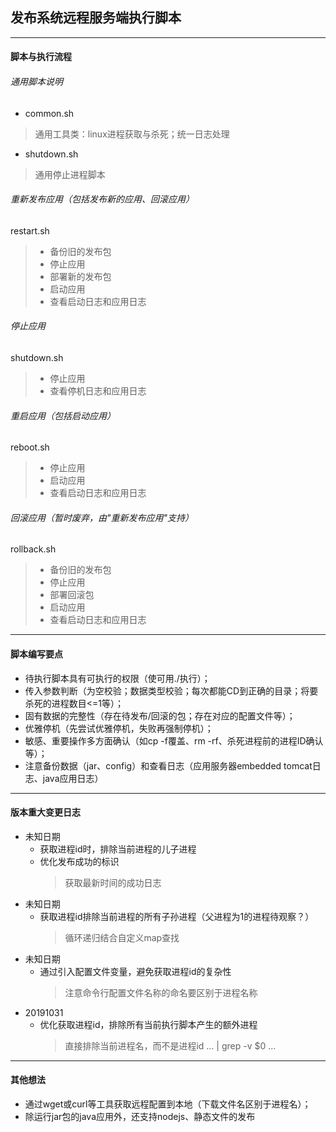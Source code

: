 ## 发布系统远程服务端执行脚本

---
#### 脚本与执行流程
###### 通用脚本说明
* common.sh
> 通用工具类：linux进程获取与杀死；统一日志处理
* shutdown.sh
> 通用停止进程脚本

###### 重新发布应用（包括发布新的应用、回滚应用）
restart.sh
> - 备份旧的发布包
> - 停止应用
> - 部署新的发布包
> - 启动应用
> - 查看启动日志和应用日志

###### 停止应用
shutdown.sh
> - 停止应用
> - 查看停机日志和应用日志

###### 重启应用（包括启动应用）
reboot.sh
> - 停止应用
> - 启动应用
> - 查看启动日志和应用日志

###### 回滚应用（暂时废弃，由"重新发布应用"支持）
rollback.sh
> - 备份旧的发布包
> - 停止应用
> - 部署回滚包
> - 启动应用
> - 查看启动日志和应用日志

---
#### 脚本编写要点
* 待执行脚本具有可执行的权限（使可用./执行）；
* 传入参数判断（为空校验；数据类型校验；每次都能CD到正确的目录；将要杀死的进程数目<=1等）；
* 固有数据的完整性（存在待发布/回滚的包；存在对应的配置文件等）；
* 优雅停机（先尝试优雅停机，失败再强制停机）；
* 敏感、重要操作多方面确认（如cp -f覆盖、rm -rf、杀死进程前的进程ID确认等）；
* 注意备份数据（jar、config）和查看日志（应用服务器embedded tomcat日志、java应用日志）

---
#### 版本重大变更日志
* 未知日期
    - 获取进程id时，排除当前进程的儿子进程
    - 优化发布成功的标识
        > 获取最新时间的成功日志
* 未知日期
    - 获取进程id排除当前进程的所有子孙进程（父进程为1的进程待观察？）
        > 循环递归结合自定义map查找
* 未知日期
    - 通过引入配置文件变量，避免获取进程id的复杂性
        > 注意命令行配置文件名称的命名要区别于进程名称
* 20191031
    - 优化获取进程id，排除所有当前执行脚本产生的额外进程
        > 直接排除当前进程名，而不是进程id ... | grep -v $0 ...

---
#### 其他想法
* 通过wget或curl等工具获取远程配置到本地（下载文件名区别于进程名）；
* 除运行jar包的java应用外，还支持nodejs、静态文件的发布
